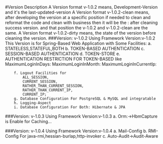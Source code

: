 #Version Description
    A Version format v-1.0.2 means, Development-Version and it's the last-updated-version
    A Version format v-1.0.2-clean means, after developing the version at a specific position if needed to clean and reformat the code and clean with business then it will be the : after cleaning success version. and that position the v-1.0.2 and v-1.0.2-clean are the same.
    A Version format v-1.0.2-dirty means, the state of the version before cleaning the version.
###Version: v-1.0.2 Using Framework Version:v-1.0.2
    This Version is for Spring-Based Web Application with Some Facilities:
        a. STATELESS,STATEFUL,BOTH
        b. TOKEN-BASED AUTHENTICATION
        c. SESSION-BASED AUTHENTICATION
        d. TOKEN-STORE
        e. AUTHENTICATION RESTRICTION FOR TOKEN-BASED
            like 
            MaximumLoginInDays:
            MaximumLoginInMonth:
            MaximumLoginInCurrentIp:
            
        f. Logout Facilities for 
            ALL_SESSION,
            CURRENT_SESSION,
            RATHER_THAN_CURRENT_SESSION,
            RATHER_THAN_CURRENT_IP,
            CURRENT_IP;
        g. Database Configuration For PostgreSQL & MySQL and integratable
        h. Logging-Aspect
        i. Database Configuration For Both: Hibernate & JPA  
        
###Version: v-1.0.3 Using Framework Version:v-1.0.3
    a. Orm:->HbmCapture is Enable for Caching...
    
###Version: v-1.0.4 Using Framework Version:v-1.0.4
    a. Mail-Config
    b. RMI-Config For java-rmi,hessian-burlap,http-invoker
    c. Auto-Audit->Audit-Aware